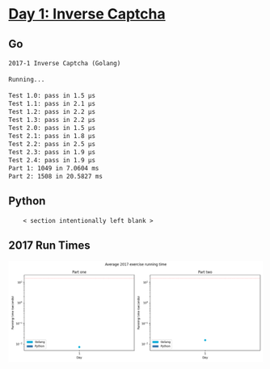 # [Day 1: Inverse Captcha](https://adventofcode.com/2017/day/1)

<!-- [Day 1: Inverse Captcha](01-inverseCaptcha) -->

## Go

```text
2017-1 Inverse Captcha (Golang)

Running...

Test 1.0: pass in 1.5 µs
Test 1.1: pass in 2.1 µs
Test 1.2: pass in 2.2 µs
Test 1.3: pass in 2.2 µs
Test 2.0: pass in 1.5 µs
Test 2.1: pass in 1.8 µs
Test 2.2: pass in 2.5 µs
Test 2.3: pass in 1.9 µs
Test 2.4: pass in 1.9 µs
Part 1: 1049 in 7.0604 ms
Part 2: 1508 in 20.5827 ms
```

## Python

```text
    < section intentionally left blank >
```

## 2017 Run Times

![2017 exercise run-time graphs](../run-times.png)
